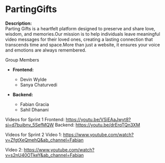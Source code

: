 # PartingGifts

**Description:**  
Parting Gifts is a heartfelt platform designed to preserve and share love, wisdom, and memories.Our mission is to help individuals leave meaningful video messages for their loved ones, creating a lasting connection that transcends time and space.More than just a website, it ensures your voice and emotions are always remembered.  


Group Members  

- **Frontend:**  
  - Devin Wylde  
  - Sanya Chaturvedi  

- **Backend:**  
  - Fabian Gracia  
  - Sahil Dhanani  

Videos for Sprint 1
Frontend:  https://youtu.be/VSiEAaJwyt8?si=d7buibnv_5SefMQW
Backend:  https://youtu.be/drErqTQn3XM

Videos for Sprint 2
Video 1: 
https://www.youtube.com/watch?v=ZfgtXeQmehQ&ab_channel=Fabian

Video 2:
https://www.youtube.com/watch?v=s2nU40OTkeY&ab_channel=Fabian


